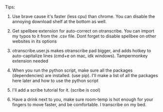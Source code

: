 

Tips:
1. Use brave cause it's faster (less cpu) than chrome. You can disable the annoying download shelf at the bottom as well.

2. Get spellbee extension for auto-correct on otranscribe. You can import my typos to it from the .csv file. Dont forget to disable spellbee on other websites in its options

3. otranscribe.user.js makes otranscribe pad bigger, and adds hotkey to auto-capitalize lines (cmd+e on mac, idk windows). Tampermonkey extension needed

3. When you run the python script, make sure all the packages (dependencies) are installed. (use pip). I'll make a list of all the packages here later and how to use the python script

4. I'll add a scribe tutorial for it. (scribe is cool)

5. Have a drink next to you, make sure room-temp is hot enough for your fingers to move faster, and be comfortable. I transcribe on my bed.
